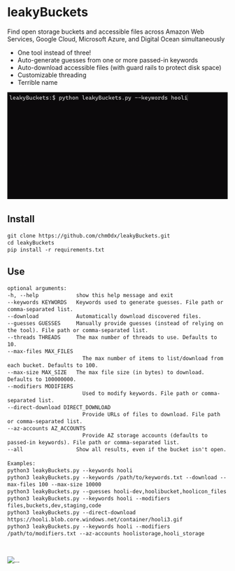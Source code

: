 # leakyBuckets

Find open storage buckets and accessible files across Amazon Web Services, Google Cloud, Microsoft Azure, and Digital Ocean simultaneously

* One tool instead of three!
* Auto-generate guesses from one or more passed-in keywords
* Auto-download accessible files (with guard rails to protect disk space)
* Customizable threading
* Terrible name

![alt text](./demo.gif "Quick Demo")

## Install

    git clone https://github.com/chm0dx/leakyBuckets.git
    cd leakyBuckets
    pip install -r requirements.txt

## Use

    optional arguments:
    -h, --help            show this help message and exit
    --keywords KEYWORDS   Keywords used to generate guesses. File path or comma-separated list.
    --download            Automatically download discovered files.
    --guesses GUESSES     Manually provide guesses (instead of relying on the tool). File path or comma-separated list.
    --threads THREADS     The max number of threads to use. Defaults to 10.
    --max-files MAX_FILES
                            The max number of items to list/download from each bucket. Defaults to 100.
    --max-size MAX_SIZE   The max file size (in bytes) to download. Defaults to 100000000.
    --modifiers MODIFIERS
                            Used to modify keywords. File path or comma-separated list.
    --direct-download DIRECT_DOWNLOAD
                            Provide URLs of files to download. File path or comma-separated list.
    --az-accounts AZ_ACCOUNTS
                            Provide AZ storage accounts (defaults to passed-in keywords). File path or comma-separated list.
    --all                 Show all results, even if the bucket isn't open.

    Examples:
    python3 leakyBuckets.py --keywords hooli
    python3 leakyBuckets.py --keywords /path/to/keywords.txt --download --max-files 100 --max-size 10000
    python3 leakyBuckets.py --guesses hooli-dev,hoolibucket,hoolicon_files
    python3 leakyBuckets.py --keywords hooli --modifiers files,buckets,dev,staging,code
    python3 leakyBuckets.py --direct-download https://hooli.blob.core.windows.net/container/hooli3.gif
    python3 leakyBuckets.py --keywords hooli --modifiers /path/to/modifiers.txt --az-accounts hoolistorage,hooli_storage
&nbsp;

![...](https://media0.giphy.com/media/VeSvZhPrqgZxx2KpOA/giphy.gif)
